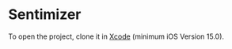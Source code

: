 # Sentimizer

To open the project, clone it in [Xcode](https://developer.apple.com/xcode/) (minimum iOS Version 15.0).
